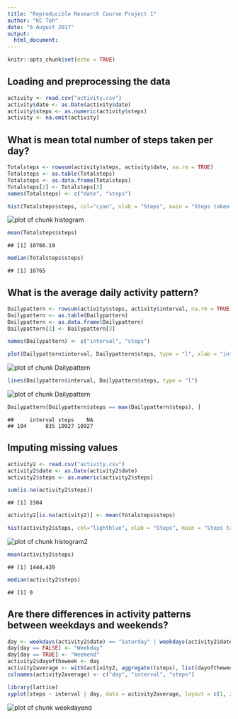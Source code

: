 ```yaml
---
title: "Reproducible Research Course Project 1"
author: "KC Toh"
date: "6 August 2017"
output: 
  html_document: 
---
```



```r
knitr::opts_chunk$set(echo = TRUE)
```

## Loading and preprocessing the data

```r
activity <- read.csv("activity.csv")
activity$date <- as.Date(activity$date)
activity$steps <- as.numeric(activity$steps)
activity <- na.omit(activity)
```


## What is mean total number of steps taken per day?

```r
Totalsteps <- rowsum(activity$steps, activity$date, na.rm = TRUE)
Totalsteps <- as.table(Totalsteps)
Totalsteps <- as.data.frame(Totalsteps)
Totalsteps[2] <- Totalsteps[3]
names(Totalsteps) <- c("date", "steps")

hist(Totalsteps$steps, col="cyan", xlab = "Steps", main = "Steps taken each day")
```

![plot of chunk histogram](figure/histogram-1.png)

```r
mean(Totalsteps$steps)
```

```
## [1] 10766.19
```

```r
median(Totalsteps$steps)
```

```
## [1] 10765
```


## What is the average daily activity pattern?

```r
Dailypattern <- rowsum(activity$steps, activity$interval, na.rm = TRUE)
Dailypattern <- as.table(Dailypattern)
Dailypattern <- as.data.frame(Dailypattern)
Dailypattern[2] <- Dailypattern[3]

names(Dailypattern) <- c("interval", "steps")

plot(Dailypattern$interval, Dailypattern$steps, type = "l", xlab = "interval", ylab = "steps")
```

![plot of chunk Dailypattern](figure/Dailypattern-1.png)

```r
lines(Dailypattern$interval, Dailypattern$steps, type = "l")
```

![plot of chunk Dailypattern](figure/Dailypattern-2.png)

```r
Dailypattern[Dailypattern$steps == max(Dailypattern$steps), ]
```

```
##     interval steps    NA
## 104      835 10927 10927
```


## Imputing missing values

```r
activity2 <- read.csv("activity.csv")
activity2$date <- as.Date(activity2$date)
activity2$steps <- as.numeric(activity2$steps)

sum(is.na(activity2$steps))
```

```
## [1] 2304
```

```r
activity2[is.na(activity2)] <- mean(Totalsteps$steps)

hist(activity2$steps, col="lightblue", xlab = "Steps", main = "Steps taken each day")
```

![plot of chunk histogram2](figure/histogram2-1.png)

```r
mean(activity2$steps)
```

```
## [1] 1444.439
```

```r
median(activity2$steps)
```

```
## [1] 0
```

## Are there differences in activity patterns between weekdays and weekends?

```r
day <- weekdays(activity2$date) == "Saturday" | weekdays(activity2$date) == "Sunday"
day[day == FALSE] <- "Weekday"
day[day == TRUE] <- "Weekend"
activity2$dayoftheweek <- day
activity2average <- with(activity2, aggregate((steps), list(dayoftheweek, interval), mean))
colnames(activity2average) <- c("day", "interval", "steps")

library(lattice)
xyplot(steps ~ interval | day, data = activity2average, layout = c(1, 2), type = "l")
```

![plot of chunk weekdayend](figure/weekdayend-1.png)
